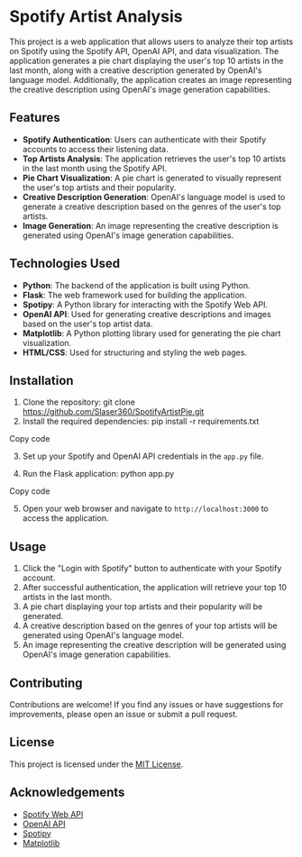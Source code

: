 # Spotify Artist Analysis

This project is a web application that allows users to analyze their top artists on Spotify using the Spotify API, OpenAI API, and data visualization. The application generates a pie chart displaying the user's top 10 artists in the last month, along with a creative description generated by OpenAI's language model. Additionally, the application creates an image representing the creative description using OpenAI's image generation capabilities.

## Features

- **Spotify Authentication**: Users can authenticate with their Spotify accounts to access their listening data.
- **Top Artists Analysis**: The application retrieves the user's top 10 artists in the last month using the Spotify API.
- **Pie Chart Visualization**: A pie chart is generated to visually represent the user's top artists and their popularity.
- **Creative Description Generation**: OpenAI's language model is used to generate a creative description based on the genres of the user's top artists.
- **Image Generation**: An image representing the creative description is generated using OpenAI's image generation capabilities.

## Technologies Used

- **Python**: The backend of the application is built using Python.
- **Flask**: The web framework used for building the application.
- **Spotipy**: A Python library for interacting with the Spotify Web API.
- **OpenAI API**: Used for generating creative descriptions and images based on the user's top artist data.
- **Matplotlib**: A Python plotting library used for generating the pie chart visualization.
- **HTML/CSS**: Used for structuring and styling the web pages.

## Installation

1. Clone the repository: git clone https://github.com/Slaser360/SpotifyArtistPie.git
2. Install the required dependencies: pip install -r requirements.txt


Copy code

3. Set up your Spotify and OpenAI API credentials in the `app.py` file.

4. Run the Flask application:
python app.py


Copy code

5. Open your web browser and navigate to `http://localhost:3000` to access the application.

## Usage

1. Click the "Login with Spotify" button to authenticate with your Spotify account.
2. After successful authentication, the application will retrieve your top 10 artists in the last month.
3. A pie chart displaying your top artists and their popularity will be generated.
4. A creative description based on the genres of your top artists will be generated using OpenAI's language model.
5. An image representing the creative description will be generated using OpenAI's image generation capabilities.

## Contributing

Contributions are welcome! If you find any issues or have suggestions for improvements, please open an issue or submit a pull request.

## License

This project is licensed under the [MIT License](LICENSE).

## Acknowledgements

- [Spotify Web API](https://developer.spotify.com/documentation/web-api/)
- [OpenAI API](https://openai.com/api/)
- [Spotipy](https://spotipy.readthedocs.io/)
- [Matplotlib](https://matplotlib.org/)
